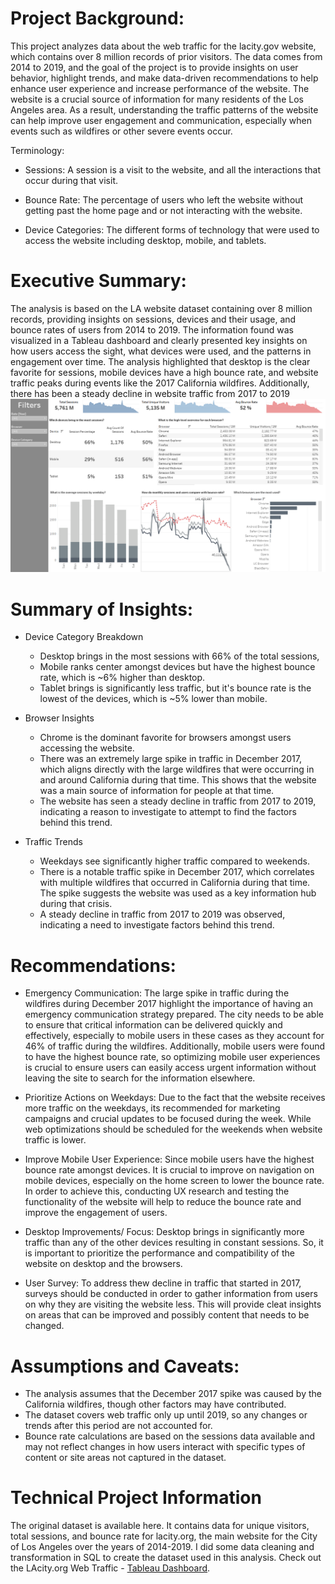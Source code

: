 # Project Background:

This project analyzes data about the web traffic for the lacity.gov website, which contains over 8 million records of prior visitors. The data comes from 2014 to 2019, and the goal of the project is to provide insights on user behavior, highlight trends, and make data-driven recommendations to help enhance user experience and increase performance of the website. The website is a crucial source of information for many residents of the Los Angeles area. As a result, understanding the traffic patterns of the website can help improve user engagement and communication, especially when events such as wildfires or other severe events occur. 

Terminology:
- Sessions: A session is a visit to the website, and all the interactions that occur during that visit. 

- Bounce Rate: The percentage of users who left the website without getting past the home page and or not interacting with the website.

- Device Categories: The different forms of technology that were used to access the website including desktop, mobile, and tablets.

# Executive Summary:
The analysis is based on the LA website dataset containing over 8 million records, providing insights on sessions, devices and their usage, and bounce rates of users from 2014 to 2019. The information found was visualized in a Tableau dashboard and clearly presented key insights on how users access the sight, what devices were used, and the patterns in engagement over time. The analysis highlighted that desktop is the clear favorite for sessions, mobile devices have a high bounce rate, and website traffic peaks during events like the 2017 California wildfires. Additionally, there has been a steady decline in website traffic from 2017 to 2019
![Tableau Dashboard](Tableau_Dashboard.png)

# Summary of Insights:
- Device Category Breakdown
  - Desktop brings in the most sessions with 66% of the total sessions,
  - Mobile ranks center amongst devices but have the highest bounce rate, which is ~6% higher than desktop.
  - Tablet brings is significantly less traffic, but it's bounce rate is the lowest of the devices, which is ~5% lower than mobile.

- Browser Insights
  - Chrome is the dominant favorite for browsers amongst users accessing the website. 
  - There was an extremely large spike in traffic in December 2017, which aligns directly with the large wildfires that were occurring in and around California during that time. This shows that the website was a main source of information for people at that time.
  - The website has seen a steady decline in traffic from 2017 to 2019, indicating a reason to investigate to attempt to find the factors behind this trend.

- Traffic Trends
  - Weekdays see significantly higher traffic compared to weekends.
  - There is a notable traffic spike in December 2017, which correlates with multiple wildfires that occurred in California during that time. The spike suggests the website was used as a key information hub during that crisis.
  - A steady decline in traffic from 2017 to 2019 was observed, indicating a need to investigate factors behind this trend.

# Recommendations:
- Emergency Communication: The large spike in traffic during the wildfires during December 2017 highlight the importance of having an emergency communication strategy prepared. The city needs to be able to ensure that critical information can be delivered quickly and effectively, especially to mobile users in these cases as they account for 46% of traffic during the wildfires. Additionally, mobile users were found to have the highest bounce rate, so optimizing mobile user experiences is crucial to ensure users can easily access urgent information without leaving the site to search for the information elsewhere. 

- Prioritize Actions on Weekdays: Due to the fact that the website receives more traffic on the weekdays, its recommended for marketing campaigns and crucial updates to be focused during the week. While web optimizations should be scheduled for the weekends when website traffic is lower.

- Improve Mobile User Experience: Since mobile users have the highest bounce rate amongst devices. It is crucial to improve on navigation on mobile devices, especially on the home screen to lower the bounce rate. In order to achieve this, conducting UX research and testing the functionality of the website will help to reduce the bounce rate and improve the engagement of users.

- Desktop Improvements/ Focus: Desktop brings in significantly more traffic than any of the other devices resulting in constant sessions. So, it is important to prioritize the performance and compatibility of the website on desktop and the browsers.

- User Survey: To address thew decline in traffic that started in 2017, surveys should be conducted in order to gather information from users on why they are visiting the website less. This will provide cleat insights on areas that can be improved and possibly content that needs to be changed.



# Assumptions and Caveats:
- The analysis assumes that the December 2017 spike was caused by the California wildfires, though other factors may have contributed.
- The dataset covers web traffic only up until 2019, so any changes or trends after this period are not accounted for.
- Bounce rate calculations are based on the sessions data available and may not reflect changes in how users interact with specific types of content or site areas not captured in the dataset.

# Technical Project Information
The original dataset is available here. It contains data for unique visitors, total sessions, and bounce rate for lacity.org, the main website for the City of Los Angeles over the years of 2014-2019. I did some data cleaning and transformation in SQL to create the dataset used in this analysis.
Check out the LAcity.org Web Traffic - [Tableau Dashboard](https://public.tableau.com/app/profile/blake.smith1551/viz/LAWebsiteTraffic/Dashboard1).
